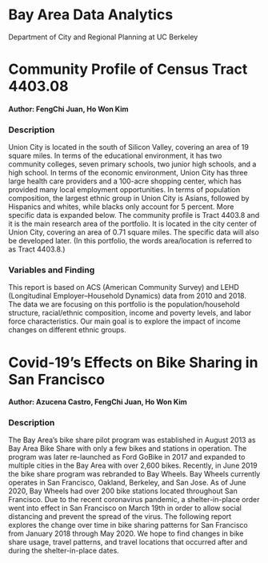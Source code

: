 Bay Area Data Analytics
===============
Department of City and Regional Planning at UC Berkeley

Community Profile of Census Tract 4403.08
===============
#### Author: FengChi Juan, Ho Won Kim
### Description
Union City is located in the south of Silicon Valley, covering an area of 19 square miles. In terms of the
educational environment, it has two community colleges, seven primary schools, two junior high
schools, and a high school. In terms of the economic environment, Union City has three large health
care providers and a 100-acre shopping center, which has provided many local employment
opportunities. In terms of population composition, the largest ethnic group in Union City is Asians,
followed by Hispanics and whites, while blacks only account for 5 percent. More specific data is expanded
below. The community profile is Tract 4403.8 and it is the main research area of the portfolio. It is located in
the city center of Union City, covering an area of 0.71 square miles. The specific data will also be developed
later. (In this portfolio, the words area/location is referred to as Tract 4403.8.)

### Variables and Finding
This report is based on ACS (American Community Survey) and LEHD (Longitudinal Employer–Household
Dynamics) data from 2010 and 2018. The data we are focusing on this portfolio is the population/household
structure, racial/ethnic composition, income and poverty levels, and labor force characteristics. Our main goal
is to explore the impact of income changes on different ethnic groups.

Covid-19’s Effects on Bike Sharing in San Francisco
===============
#### Author: Azucena Castro, FengChi Juan, Ho Won Kim
### Description
The Bay Area’s bike share pilot program was established in August 2013 as Bay Area Bike Share with only a few bikes
and stations in operation. The program was later re-launched as Ford GoBike in 2017 and expanded to multiple cities
in the Bay Area with over 2,600 bikes. Recently, in June 2019 the bike share program was rebranded to Bay Wheels.
Bay Wheels currently operates in San Francisco, Oakland, Berkeley, and San Jose. As of June 2020, Bay Wheels had
over 200 bike stations located throughout San Francisco.
Due to the recent coronavirus pandemic, a shelter-in-place order went into effect in San Francisco on March 19th in
order to allow social distancing and prevent the spread of the virus. The following report explores the change over time
in bike sharing patterns for San Francisco from January 2018 through May 2020. We hope to find changes in bike
share usage, travel patterns, and travel locations that occurred after and during the shelter-in-place dates.
